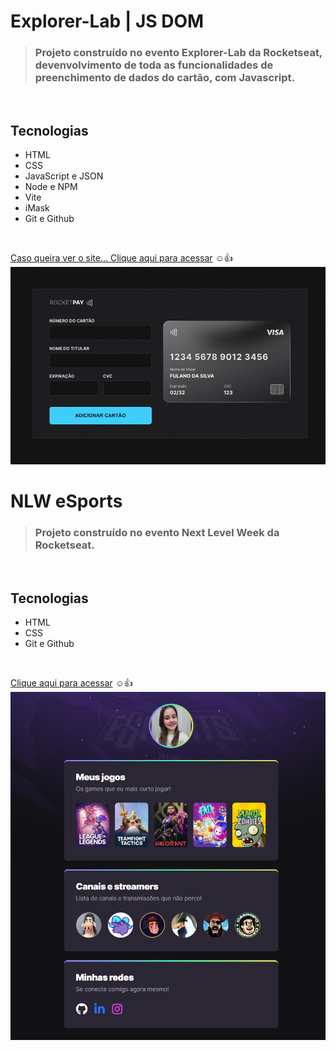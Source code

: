 # Explorer-Lab | JS DOM 

> ### Projeto construído no evento Explorer-Lab da Rocketseat, devenvolvimento de toda as funcionalidades de preenchimento de dados do cartão, com Javascript.
</br>

## Tecnologias
- HTML
- CSS
- JavaScript e JSON
- Node e NPM
- Vite
- iMask
- Git e Github
</br>

[Caso queira ver o site... Clique aqui para acessar](https://karinewagner.github.io/NLWSports/) ☺️👍
![project-screenshot](./ExplorerLab/.github/project.png) 

# NLW eSports 

> ### Projeto construído no evento Next Level Week da Rocketseat.
</br>

## Tecnologias
- HTML
- CSS
- Git e Github
</br>

[Clique aqui para acessar](https://karinewagner.github.io/NLWSports/) ☺️👍
![project-screenshot](./NLWSports/.github/preview.png) 
